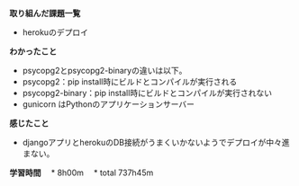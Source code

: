 **取り組んだ課題一覧**
* herokuのデプロイ

**わかったこと**
* psycopg2とpsycopg2-binaryの違いは以下。
 * psycopg2：pip install時にビルドとコンパイルが実行される
 * psycopg2-binary：pip install時にビルドとコンパイルが実行されない
* gunicorn はPythonのアプリケーションサーバー
  
**感じたこと**
* djangoアプリとherokuのDB接続がうまくいかないようでデプロイが中々進まない。

**学習時間**
　* 8h00m
 　* total 737h45m
